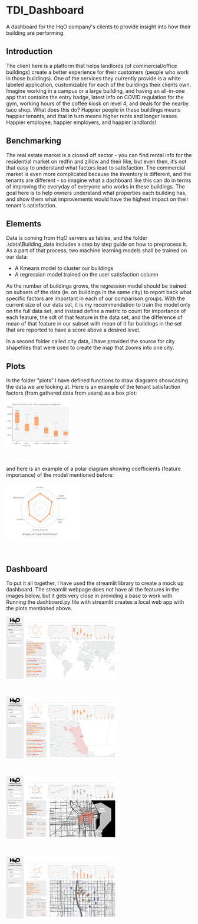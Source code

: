 # TDI_Dashboard

A dashboard for the HqO company's clients to provide insight into how their 
building are performing.

## Introduction 

The client here is a platform that helps landlords (of commercial/office buildings) 
create a better experience for their customers (people who work in those 
buildings). One of the services they currently provide is a white labeled application, 
customizable for each of the buildings their clients own.
Imagine working in a campus or a large building, and having an all-in-one app 
that contains the entry badge, latest info on COVID regulation for the gym, 
working hours of the coffee kiosk on level 4, and deals for the nearby taco shop.
What does this do? Happier people in these buildings means happier tenants, and 
that in turn means higher rents and longer leases.
Happier employee, happier employers, and happier landlords!

## Benchmarking

The real estate market is a closed off sector - you can find rental info for the 
residential market on redfin and zillow and their like, but even then, 
it’s not that easy to understand what factors lead to satisfaction. The 
commercial market is even more complicated because the inventory is different, 
and the tenants are different - so imagine what a dashboard like this can do in 
terms of improving the everyday of everyone who works in these buildings. 
The goal here is to help owners understand what properties each building has, and 
show them what improvements would have the highest impact on their tenant's 
satisfaction.

## Elements

Data is coming from HqO servers as tables, and the folder .\data\Building_data 
includes a step by step guide on how to preprocess it. As a part of that process, 
two machine learning models shall be trained on our data:

- A Kmeans model to cluster our buildings
- A regression model trained on the user satisfaction column

As the number of buildings grows, the regression model should be trained on 
subsets of the data (ie. on buildings in the same city) to report back what 
specific factors are important in each of our comparison groups. With the 
current size of our data set, it is my recommendation to train the model only 
on the full data set, and instead define a metric to count for importance of
each feature, the sdt of that feature in the data set, and the difference of 
mean of that feature in our subset with mean of it for buildings in the set that
are reported to have a score above a desired level.

In a second folder called city data, I have provided the source for city shapefiles that were used to create the map that zooms into one city.

## Plots
In the folder "plots" I have defined functions to draw diagrams showcasing the 
data we are looking at. Here is an example of the tenant satisfaction factors
(from gathered data from users) as a box plot:

<img src="./Images/satisfaction_factors.PNG" alt="drawing" style="width:175px;"/>
<p>&nbsp;</p>

and here is an example of a polar diagram showing coefficients (feature 
importance) of the model mentioned before:

<img src="./Images/Feature_importance.PNG" alt="drawing" style="width:200px;"/>
<p>&nbsp;</p>

## Dashboard

To put it all together, I have used the streamlit library to create a mock up
dashboard. The streamlit webpage does not have all the features in the images 
below, but it gets very close in providing a base to work with. Running the 
dashboard.py file with streamlit creates a local web app with the plots mentioned 
above.

<img src="./Images/board1_world.png" alt="drawing" style="width:300px;"/>
<p>&nbsp;</p>

<img src="./Images/board2_city.png" alt="drawing" style="width:300px;"/>
<p>&nbsp;</p>

<img src="./Images/board3_building.png" alt="drawing" style="width:300px;"/>
<p>&nbsp;</p>

<img src="./Images/board4_comparison.png" alt="drawing" style="width:300px;"/>
<p>&nbsp;</p>
